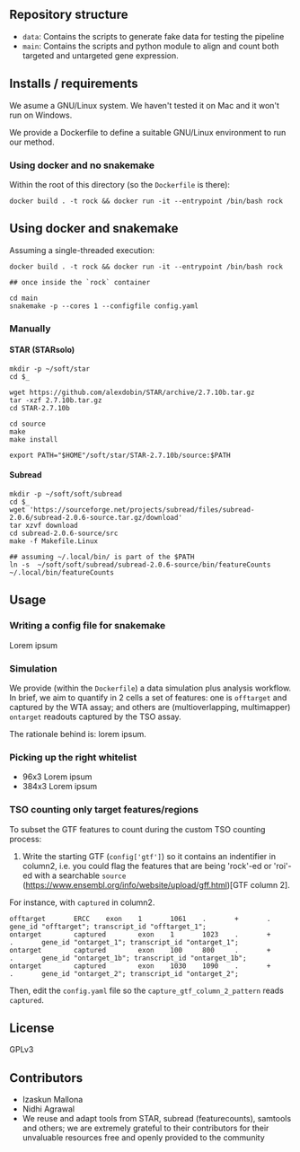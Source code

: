## Repository structure

- `data`: Contains the scripts to generate fake data for testing the pipeline
- `main`: Contains the scripts and python module to align and count both targeted and untargeted gene expression.

## Installs / requirements

We asume a GNU/Linux system. We haven't tested it on Mac and it won't run on Windows.

We provide a Dockerfile to define a suitable GNU/Linux environment to run our method.

### Using docker and no snakemake

Within the root of this directory (so the `Dockerfile` is there):

```
docker build . -t rock && docker run -it --entrypoint /bin/bash rock
```

## Using docker and snakemake

Assuming a single-threaded execution:

```
docker build . -t rock && docker run -it --entrypoint /bin/bash rock

## once inside the `rock` container

cd main
snakemake -p --cores 1 --configfile config.yaml

```

### Manually

#### STAR (STARsolo)

```
mkdir -p ~/soft/star
cd $_

wget https://github.com/alexdobin/STAR/archive/2.7.10b.tar.gz
tar -xzf 2.7.10b.tar.gz
cd STAR-2.7.10b

cd source
make
make install

export PATH="$HOME"/soft/star/STAR-2.7.10b/source:$PATH

```

#### Subread

```
mkdir -p ~/soft/soft/subread
cd $_
wget 'https://sourceforge.net/projects/subread/files/subread-2.0.6/subread-2.0.6-source.tar.gz/download' 
tar xzvf download 
cd subread-2.0.6-source/src 
make -f Makefile.Linux 

## assuming ~/.local/bin/ is part of the $PATH
ln -s  ~/soft/soft/subread/subread-2.0.6-source/bin/featureCounts ~/.local/bin/featureCounts
```

## Usage

### Writing a config file for snakemake

Lorem ipsum

### Simulation

We provide (within the `Dockerfile`) a data simulation plus analysis workflow. In brief, we aim to quantify in 2 cells a set of features: one is `offtarget` and captured by the WTA assay; and others are (multioverlapping, multimapper) `ontarget` readouts captured by the TSO assay.

The rationale behind is: lorem ipsum.

### Picking up the right whitelist

- 96x3 Lorem ipsum
- 384x3 Lorem ipsum

### TSO counting only target features/regions

To subset the GTF features to count during the custom TSO counting process:

1. Write the starting GTF (`config['gtf']`) so it contains an indentifier in column2, i.e. you could flag the features that are being 'rock'-ed or 'roi'-ed with a searchable `source` (https://www.ensembl.org/info/website/upload/gff.html)[GTF column 2]. 

For instance, with `captured` in column2.

```
offtarget       ERCC    exon    1       1061    .       +       .       gene_id "offtarget"; transcript_id "offtarget_1";
ontarget        captured        exon    1       1023    .       +       .       gene_id "ontarget_1"; transcript_id "ontarget_1";
ontarget        captured        exon    100     800     .       +       .       gene_id "ontarget_1b"; transcript_id "ontarget_1b";
ontarget        captured        exon    1030    1090    .       +       .       gene_id "ontarget_2"; transcript_id "ontarget_2";
```

Then, edit the `config.yaml` file so the `capture_gtf_column_2_pattern` reads `captured`.

## License

GPLv3

## Contributors

- Izaskun Mallona 
- Nidhi Agrawal
- We reuse and adapt tools from STAR, subread (featurecounts), samtools and others; we are extremely grateful to their contributors for their unvaluable resources free and openly provided to the community
